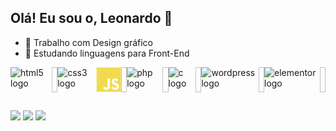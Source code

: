 ## Olá! Eu sou o, Leonardo 👋


- 🔭 Trabalho com Design gráfico
- 🌱 Estudando linguagens para Front-End

<div style="display: flex"center"><br>
 <img src="https://cdn.jsdelivr.net/gh/devicons/devicon/icons/html5/html5-original.svg" height="40" alt="html5 logo"  />
 <img width="12" />
  <img src="https://cdn.jsdelivr.net/gh/devicons/devicon/icons/css3/css3-original.svg" height="40" alt="css3 logo"  />
  <img align="end" alt="Rafa-Js" height="40" width="40" src="https://raw.githubusercontent.com/devicons/devicon/master/icons/javascript/javascript-plain.svg">
 <img width="12" />
  <img src="https://cdn.jsdelivr.net/gh/devicons/devicon/icons/php/php-original.svg" height="40" alt="php logo"  />
 <img width="12" />
  <img src="https://cdn.jsdelivr.net/gh/devicons/devicon/icons/c/c-original.svg" height="40" alt="c logo"  />
 <img width="12" />
  <img src="https://cdn.jsdelivr.net/gh/devicons/devicon/icons/wordpress/wordpress-original.svg" height="40" alt="wordpress logo"  />
 <img width="12" />
  <img src="https://img.icons8.com/?size=100&id=BnOyV43gP7fZ&format=png&color=000000" height="40" alt="elementor logo"  />
  <img width="12" />
  
</div>
  
  ##
 
<div> 
  <a href="https://instagram.com/leonardorejani__" target="_blank"><img src="https://img.shields.io/badge/-Instagram-%23E4405F?style=for-the-badge&logo=instagram&logoColor=white" target="_blank"></a>
  <a href = "mailto:leonardotbrejani@gmail.com"><img src="https://img.shields.io/badge/-Gmail-%23333?style=for-the-badge&logo=gmail&logoColor=white" target="_blank"></a>
  <a href="https://www.linkedin.com/in/leonardo-rejani-59559331b?utm_source=share&utm_campaign=share_via&utm_content=profile&utm_medium=android_app)" target="_blank"><img src="https://img.shields.io/badge/-LinkedIn-%230077B5?style=for-the-badge&logo=linkedin&logoColor=white" target="_blank"></a> 
  
</div>
